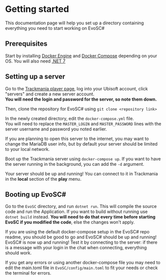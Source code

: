 # Getting started

This documentation page will help you set up a directory containing everything you need to start working on EvoSC#

## Prerequisites

Start by installing [Docker Engine](https://docs.docker.com/engine/install/) and [Docker Compose](https://docs.docker.com/compose/install/) depending on your OS.
You will also need [.NET 7](https://dotnet.microsoft.com/en-us/download)

## Setting up a server

Go to the [Trackmania player page](https://players.trackmania.com/), log into your Ubisoft account, click "servers" and create a new server account.  
**You will need the login and password for the server, so note them down.**

Then, clone the repository for EvoSC# using `git clone <repository link>`  
  
In the newly created directory, edit the `docker-compose.yml` file.  
You will need to replace the ``MASTER_LOGIN`` and ``MASTER_PASSWORD`` lines with the server username and password you noted earlier.  
  
If you are planning to open this server to the internet, you may want to change the MariaDB user info, but by default your server should be limited to your local network.

Boot up the Trackmania server using ``docker-compose up``. If you want to have the server running in the background, you can add the `-d` argument.  
  
Your server should be up and running! You can connect to it in Trackmania in the __local__ section of the __play__ menu.

## Booting up EvoSC#

Go to the ``EvoSC`` directory, and run ``dotnet run``. This will compile the source code and run the Application. If you want to build without running use ``dotnet build`` instead.
 __You will need to do that every time before starting EvoSC if you modified the code__, else the changes won't apply.

If you are using the default docker-compose setup in the EvoSC# repo readme, you should be good to go and EvoSC# should be up and running!
EvoSC# is now up and running! Test it by connecting to the server: if there is a message with your login in the chat when connecting, everything should work.

If you get any errors or using another docker-compose file you may need to edit the main.toml file in  ``EvoSC/config/main.toml`` to fit your needs or check the terminal for errors.

